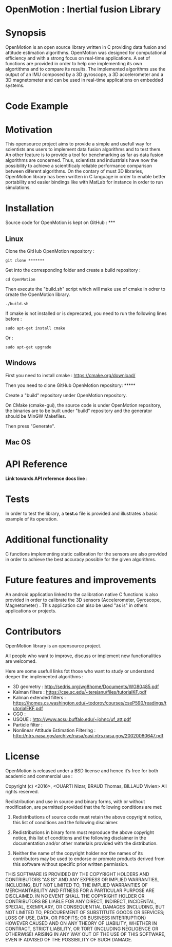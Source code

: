 # OpenMotion : Inertial fusion Library

Synopsis
========

OpenMotion is an open source library written in C providing data fusion and attitude estimation algorithms. OpenMotion was designed for computational efficiency and with a strong focus on real-time applications.
A set of functions are provided in order to help one implementing its own algortithms and to compare its results.
The implemented algorithms use the output of an IMU composed by a 3D gyroscope, a 3D accelerometer and a 3D magnetometer and can be used in real-time applications on embedded systems.

Code Example
============



Motivation
==========

This opensource project aims to provide a simple and usefull way for scientists ans users to implement data fusion algorithms and to test them.
An other feature is to provide a tool for benchmarking as far as data fusion algorithms are concerned. Thus, scientists and industrials have now the possibility to achieve a scientificaly reliable performance comparison between diferent algorithms. 
On the contary of must 3D libraries, OpenMotion library has been written in C language in order to enable better portability and easier bindings like with MatLab for instance in order to run simulations.

Installation
============

Source code for OpenMotion is kept on GitHub : ***

Linux
------

Clone the GitHub OpenMotion repository :

	git clone *******

Get into the corresponding folder and create a build repository :
	
	cd OpenMotion

Then execute the "build.sh"	script which will make use of cmake in odrer to create the OpenMotion library.

	./build.sh
	
If cmake is not installed or is deprecated, you need to run the following lines before :
	
	sudo apt-get install cmake

Or :
	
	sudo apt-get upgrade

Windows
-------

First you need to install cmake : https://cmake.org/download/

Then you need to clone GitHub OpenMotion repository: *****

Create a "build" repository under OpenMotion repository.

On CMake (cmake-gui), the source code is under OpenMotion repository, the binaries are to be built under "build" repository and the generator should be MinGW Makefiles.

Then press "Generate".

Mac OS
------

API Reference
=============

**Link towards API reference docs live** :

Tests
=====

In order to test the library, a **test.c** file is provided and illustrates a basic example of its operation.

Additional functionality
========================

C functions implementing static calibration for the sensors are also provided in order to achieve the best accuracy possible for the given algorithms.

Future features and improvements
================================

An android application linked to the calibration native C functions is also provided in order to calibrate the 3D sensors (Accelerometer, Gyroscope, Magnetometer) .
This application can also be used "as is" in others applications or projects.

Contributors
============

OpenMotion library is an opensource project. 

All people who want to improve, discuss or implement new functionalities are welcomed.

Here are some usefull links fot those who want to study or understand deeper the implemented algorithms :

- 3D geometry : http://sedris.org/wg8home/Documents/WG80485.pdf
- Kalman filters : https://cse.sc.edu/~terejanu/files/tutorialKF.pdf
- Kalman extended filters : https://homes.cs.washington.edu/~todorov/courses/cseP590/readings/tutorialEKF.pdf
- CGO :
- USQUE : http://www.acsu.buffalo.edu/~johnc/uf_att.pdf
- Particle filter :
- Nonlinear Attitude Estimation Filtering : http://ntrs.nasa.gov/archive/nasa/casi.ntrs.nasa.gov/20020060647.pdf


License
=======

OpenMotion is released under a BSD license and hence it’s free for both academic and commercial use :

Copyright (c) <2016>, <OUARTI Nizar, BRAUD Thomas, BILLAUD Vivien>
All rights reserved.

Redistribution and use in source and binary forms, with or without modification, are permitted provided that the following conditions are met:

1. Redistributions of source code must retain the above copyright notice, this list of conditions and the following disclaimer.

2. Redistributions in binary form must reproduce the above copyright notice, this list of conditions and the following disclaimer in the documentation and/or other materials provided with the distribution.

3. Neither the name of the copyright holder nor the names of its contributors may be used to endorse or promote products derived from this software without specific prior written permission.

THIS SOFTWARE IS PROVIDED BY THE COPYRIGHT HOLDERS AND CONTRIBUTORS "AS IS" AND ANY EXPRESS OR IMPLIED WARRANTIES, INCLUDING, BUT NOT LIMITED TO, THE IMPLIED WARRANTIES OF MERCHANTABILITY AND FITNESS FOR A PARTICULAR PURPOSE ARE DISCLAIMED. IN NO EVENT SHALL THE COPYRIGHT HOLDER OR CONTRIBUTORS BE LIABLE FOR ANY DIRECT, INDIRECT, INCIDENTAL, SPECIAL, EXEMPLARY, OR CONSEQUENTIAL DAMAGES (INCLUDING, BUT NOT LIMITED TO, PROCUREMENT OF SUBSTITUTE GOODS OR SERVICES; LOSS OF USE, DATA, OR PROFITS; OR BUSINESS INTERRUPTION) HOWEVER CAUSED AND ON ANY THEORY OF LIABILITY, WHETHER IN CONTRACT, STRICT LIABILITY, OR TORT (INCLUDING NEGLIGENCE OR OTHERWISE) ARISING IN ANY WAY OUT OF THE USE OF THIS SOFTWARE, EVEN IF ADVISED OF THE POSSIBILITY OF SUCH DAMAGE.